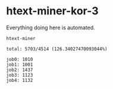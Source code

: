 # htext-miner-kor-3

Everything doing here is automated.

```
htext-miner

total: 5703/4514 (126.34027470093044%)

job0: 1010
job1: 1001
job2: 1437
job3: 1123
job4: 1132
```